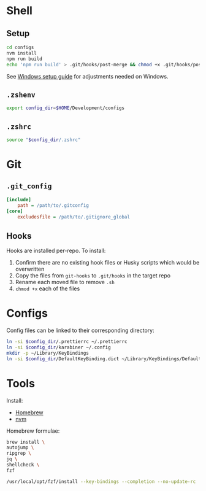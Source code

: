 # Shell

## Setup

```sh
cd configs
nvm install
npm run build
echo 'npm run build' > .git/hooks/post-merge && chmod +x .git/hooks/post-merge
```

See [Windows setup guide](./WINDOWS.md) for adjustments needed on Windows.

## `.zshenv`

```sh
export config_dir=$HOME/Development/configs
```

## `.zshrc`

```sh
source "$config_dir/.zshrc"
```

# Git

## `.git_config`

```ini
[include]
    path = /path/to/.gitconfig
[core]
    excludesfile = /path/to/.gitignore_global
```

## Hooks

Hooks are installed per-repo. To install:

1. Confirm there are no existing hook files or Husky scripts which would be overwritten
1. Copy the files from `git-hooks` to `.git/hooks` in the target repo
1. Rename each moved file to remove `.sh`
1. `chmod +x` each of the files

# Configs

Config files can be linked to their corresponding directory:

```sh
ln -si $config_dir/.prettierrc ~/.prettierrc
ln -si $config_dir/karabiner ~/.config
mkdir -p ~/Library/KeyBindings
ln -si $config_dir/DefaultKeyBinding.dict ~/Library/KeyBindings/DefaultKeyBinding.dict
```

# Tools

Install:

- [Homebrew](https://brew.sh/)
- [nvm](https://github.com/nvm-sh/nvm#installing-and-updating)

Homebrew formulae:

```sh
brew install \
autojump \
ripgrep \
jq \
shellcheck \
fzf

/usr/local/opt/fzf/install --key-bindings --completion --no-update-rc
```
